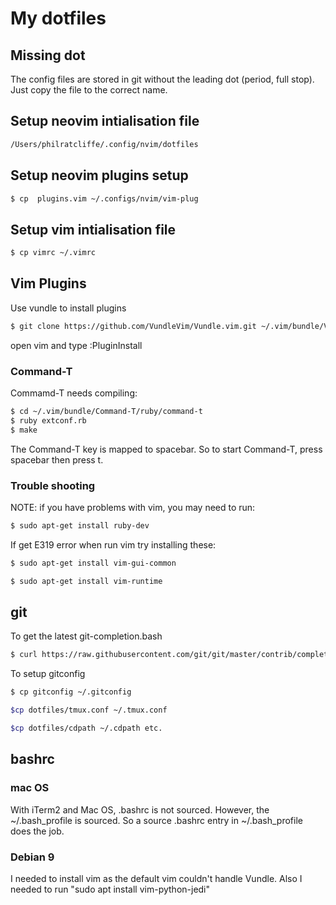 # My dotfiles


## Missing dot
The config files are stored in git without the leading dot (period, full stop).
Just copy the file to the correct name.

## Setup neovim intialisation file
```bash
/Users/philratcliffe/.config/nvim/dotfiles
```

## Setup neovim plugins setup 
```bash
$ cp  plugins.vim ~/.configs/nvim/vim-plug
```

## Setup vim intialisation file
```bash
$ cp vimrc ~/.vimrc
```

## Vim Plugins
Use vundle to install plugins

```bash
$ git clone https://github.com/VundleVim/Vundle.vim.git ~/.vim/bundle/Vundle.vim
```
open vim and type :PluginInstall

### Command-T
Commamd-T needs compiling:
```bash
$ cd ~/.vim/bundle/Command-T/ruby/command-t
$ ruby extconf.rb
$ make
 ```
The Command-T <leader> key is mapped to spacebar. So to start Command-T,
press spacebar then press t.

### Trouble shooting
NOTE: if you have problems with vim, you may need to run:
```bash
$ sudo apt-get install ruby-dev
```

If get E319 error when run vim try installing these:
```bash
$ sudo apt-get install vim-gui-common
```
```bash
$ sudo apt-get install vim-runtime
```

## git
To get the latest git-completion.bash

```bash
$ curl https://raw.githubusercontent.com/git/git/master/contrib/completion/git-completion.bash -o ~/.git-completion.bash
```

To setup gitconfig
```bash
$ cp gitconfig ~/.gitconfig
```


```bash
$cp dotfiles/tmux.conf ~/.tmux.conf
```

```bash
$cp dotfiles/cdpath ~/.cdpath etc.
```
## bashrc

### mac OS
With iTerm2 and Mac OS, .bashrc is not sourced. However, the
~/.bash_profile is sourced. So a source .bashrc entry in ~/.bash_profile
does the job.

### Debian 9
I needed to install vim as the default vim couldn't handle Vundle. Also I 
needed to run "sudo apt install vim-python-jedi"


